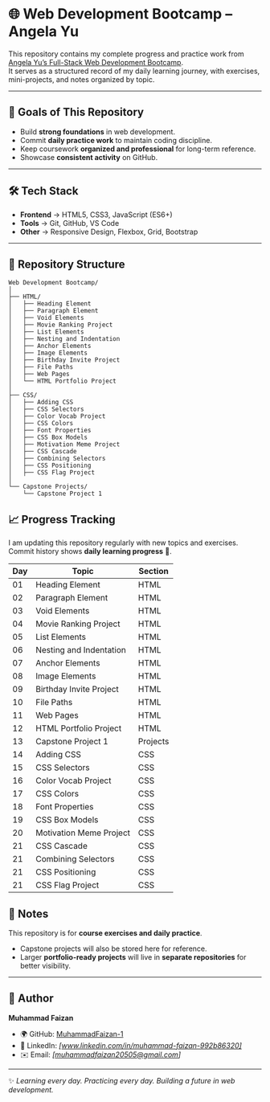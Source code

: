 # 🌐 Web Development Bootcamp – Angela Yu  

This repository contains my complete progress and practice work from [Angela Yu’s Full-Stack Web Development Bootcamp](https://www.udemy.com/course/the-complete-web-development-bootcamp/).  
It serves as a structured record of my daily learning journey, with exercises, mini-projects, and notes organized by topic.  

---

## 🎯 Goals of This Repository  

- Build **strong foundations** in web development.  
- Commit **daily practice work** to maintain coding discipline.  
- Keep coursework **organized and professional** for long-term reference.  
- Showcase **consistent activity** on GitHub.  

---

## 🛠️ Tech Stack  

- **Frontend** → HTML5, CSS3, JavaScript (ES6+)  
- **Tools** → Git, GitHub, VS Code  
- **Other** → Responsive Design, Flexbox, Grid, Bootstrap  

---

## 📂 Repository Structure  

```plaintext
Web Development Bootcamp/
│
├── HTML/
│   ├── Heading Element
│   ├── Paragraph Element
│   ├── Void Elements
│   ├── Movie Ranking Project
│   ├── List Elements
│   ├── Nesting and Indentation
│   ├── Anchor Elements
│   ├── Image Elements
│   ├── Birthday Invite Project
│   ├── File Paths
│   ├── Web Pages
│   └── HTML Portfolio Project
│
├── CSS/
│   ├── Adding CSS
│   ├── CSS Selectors
│   ├── Color Vocab Project
│   ├── CSS Colors
│   ├── Font Properties
│   ├── CSS Box Models
│   ├── Motivation Meme Project
│   ├── CSS Cascade
│   ├── Combining Selectors
│   ├── CSS Positioning
│   ├── CSS Flag Project
│
└── Capstone Projects/
    └── Capstone Project 1
```  
## 📈 Progress Tracking

I am updating this repository regularly with new topics and exercises.  
Commit history shows **daily learning progress** 📅.  

| Day | Topic                         | Section   |
|-----|-------------------------------|-----------|
| 01  | Heading Element               | HTML      |
| 02  | Paragraph Element             | HTML      |
| 03  | Void Elements                 | HTML      |
| 04  | Movie Ranking Project         | HTML      |
| 05  | List Elements                 | HTML      |
| 06  | Nesting and Indentation       | HTML      |
| 07  | Anchor Elements               | HTML      |
| 08  | Image Elements                | HTML      |
| 09  | Birthday Invite Project       | HTML      |
| 10  | File Paths                    | HTML      |
| 11  | Web Pages                     | HTML      |
| 12  | HTML Portfolio Project        | HTML      |
| 13  | Capstone Project 1            | Projects  |
| 14  | Adding CSS                    | CSS       |
| 15  | CSS Selectors                 | CSS       |
| 16  | Color Vocab Project           | CSS       |
| 17  | CSS Colors                    | CSS       |
| 18  | Font Properties               | CSS       |
| 19  | CSS Box Models                | CSS       |
| 20  | Motivation Meme Project       | CSS       |
| 21  | CSS Cascade                   | CSS       |
| 21  | Combining Selectors           | CSS       |
| 21  | CSS Positioning               | CSS       |
| 21  | CSS Flag Project              | CSS       |


## 📌 Notes  

This repository is for **course exercises and daily practice**.  

- Capstone projects will also be stored here for reference.  
- Larger **portfolio-ready projects** will live in **separate repositories** for better visibility.  

---

## 👤 Author  

**Muhammad Faizan**  

- 🌍 GitHub: [MuhammadFaizan-1](https://github.com/MuhammadFaizan-1)  
- 💼 LinkedIn: *[www.linkedin.com/in/muhammad-faizan-992b86320]*  
- ✉️ Email: *[muhammadfaizan20505@gmail.com]*  

---

✨ *Learning every day. Practicing every day. Building a future in web development.*  
